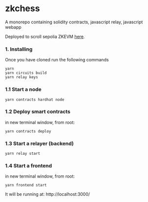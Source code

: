 # zkchess

A monorepo containing solidity contracts, javascript relay, javascript webapp

Deployed to scroll sepolia ZKEVM [here](https://sepolia-blockscout.scroll.io/address/0x35879376A7293E75Da04C3ddDB61B8dC2E33405c/contracts#address-tabs).

### 1. Installing

Once you have cloned run the following commands

```shell
yarn
yarn circuits build
yarn relay keys
```

### 1.1 Start a node

```shell
yarn contracts hardhat node
```

### 1.2 Deploy smart contracts

in new terminal window, from root:

```shell
yarn contracts deploy
```

### 1.3 Start a relayer (backend)

```shell
yarn relay start
```

### 1.4 Start a frontend

in new terminal window, from root:

```shell
yarn frontend start
```

It will be running at: http://localhost:3000/
